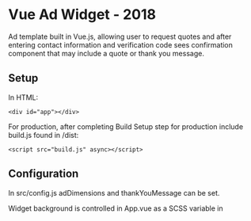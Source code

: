 # Vue Ad Widget - 2018

Ad template built in Vue.js, allowing user to request quotes and after entering contact information and verification code sees confirmation component that may include a quote or thank you message.

## Setup
In HTML:

 `<div id="app"></div>`
 
For production, after completing Build Setup step for production include build.js found in /dist:

 `<script src="build.js" async></script>`

## Configuration
In src/config.js adDimensions and thankYouMessage can be set.

Widget background is controlled in App.vue as a SCSS variable in <style>.
  
## Build Setup

``` bash
# install dependencies
npm install

# serve with hot reload at localhost:8080
npm run dev

# build for production with minification
npm run build
```

For detailed explanation on how things work, consult the [docs for vue-loader](http://vuejs.github.io/vue-loader).
